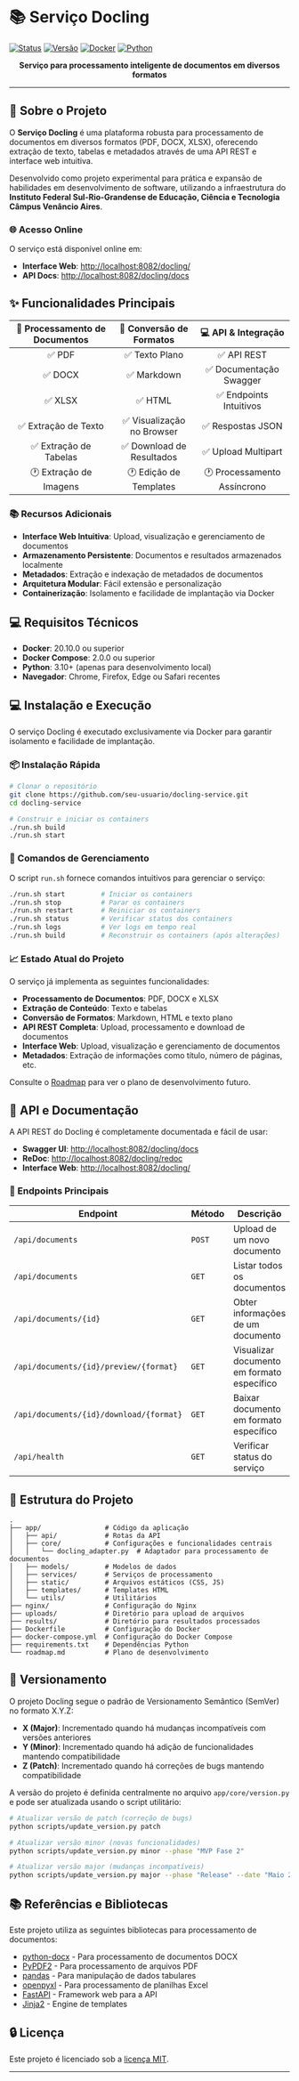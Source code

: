 <div align="left">

# 📚 Serviço Docling

[![Status](https://img.shields.io/badge/Status-Em%20Desenvolvimento-yellow)](http://localhost:8082/docling/)
[![Versão](https://img.shields.io/badge/Versão-1.2.0-blue)](http://localhost:8082/docling/)
[![Docker](https://img.shields.io/badge/Docker-Enabled-2496ED?logo=docker&logoColor=white)](http://localhost:8082/docling/)
[![Python](https://img.shields.io/badge/Python-3.10-3776AB?logo=python&logoColor=white)](http://localhost:8082/docling/)

<!-- Nota: A versão do projeto é gerenciada centralmente em app/core/version.py -->

</div>

<p align="center">
  <b>Serviço para processamento inteligente de documentos em diversos formatos</b><br>
</p>

---

## 🔎 Sobre o Projeto

O **Serviço Docling** é uma plataforma robusta para processamento de documentos em diversos formatos (PDF, DOCX, XLSX), oferecendo extração de texto, tabelas e metadados através de uma API REST e interface web intuitiva.

Desenvolvido como projeto experimental para prática e expansão de habilidades em desenvolvimento de software, utilizando a infraestrutura do **Instituto Federal Sul-Rio-Grandense de Educação, Ciência e Tecnologia Câmpus Venâncio Aires**.

### 🌐 Acesso Online

O serviço está disponível online em:
- **Interface Web**: [http://localhost:8082/docling/](http://localhost:8082/docling/)
- **API Docs**: [http://localhost:8082/docling/docs](http://localhost:8082/docling/docs)

## ✨ Funcionalidades Principais

<div align="center">

| 📄 Processamento de Documentos | 💬 Conversão de Formatos | 💻 API & Integração |
|:---------------------------:|:------------------------:|:---------------------:|
| ✅ PDF                      | ✅ Texto Plano           | ✅ API REST           |
| ✅ DOCX                     | ✅ Markdown              | ✅ Documentação Swagger |
| ✅ XLSX                     | ✅ HTML                  | ✅ Endpoints Intuitivos |
| ✅ Extração de Texto       | ✅ Visualização no Browser | ✅ Respostas JSON      |
| ✅ Extração de Tabelas     | ✅ Download de Resultados  | ✅ Upload Multipart    |
| 🕐 Extração de Imagens    | 🕐 Edição de Templates    | 🕐 Processamento Assíncrono |

</div>

### 📚 Recursos Adicionais

- **Interface Web Intuitiva**: Upload, visualização e gerenciamento de documentos
- **Armazenamento Persistente**: Documentos e resultados armazenados localmente
- **Metadados**: Extração e indexação de metadados de documentos
- **Arquitetura Modular**: Fácil extensão e personalização
- **Containerização**: Isolamento e facilidade de implantação via Docker

## 💻 Requisitos Técnicos

- **Docker**: 20.10.0 ou superior
- **Docker Compose**: 2.0.0 ou superior
- **Python**: 3.10+ (apenas para desenvolvimento local)
- **Navegador**: Chrome, Firefox, Edge ou Safari recentes

## 💻 Instalação e Execução

O serviço Docling é executado exclusivamente via Docker para garantir isolamento e facilidade de implantação.

### 📦 Instalação Rápida

```bash
# Clonar o repositório
git clone https://github.com/seu-usuario/docling-service.git
cd docling-service

# Construir e iniciar os containers
./run.sh build
./run.sh start
```

### 🔧 Comandos de Gerenciamento

O script `run.sh` fornece comandos intuitivos para gerenciar o serviço:

```bash
./run.sh start         # Iniciar os containers
./run.sh stop          # Parar os containers
./run.sh restart       # Reiniciar os containers
./run.sh status        # Verificar status dos containers
./run.sh logs          # Ver logs em tempo real
./run.sh build         # Reconstruir os containers (após alterações)
```

### 📈 Estado Atual do Projeto

O serviço já implementa as seguintes funcionalidades:

- **Processamento de Documentos**: PDF, DOCX e XLSX
- **Extração de Conteúdo**: Texto e tabelas
- **Conversão de Formatos**: Markdown, HTML e texto plano
- **API REST Completa**: Upload, processamento e download de documentos
- **Interface Web**: Upload, visualização e gerenciamento de documentos
- **Metadados**: Extração de informações como título, número de páginas, etc.

Consulte o [Roadmap](roadmap.md) para ver o plano de desenvolvimento futuro.

## 💯 API e Documentação

A API REST do Docling é completamente documentada e fácil de usar:

- **Swagger UI**: [http://localhost:8082/docling/docs](http://localhost:8082/docling/docs)
- **ReDoc**: [http://localhost:8082/docling/redoc](http://localhost:8082/docling/redoc)
- **Interface Web**: [http://localhost:8082/docling/](http://localhost:8082/docling/)

### 📝 Endpoints Principais

| Endpoint | Método | Descrição |
|----------|--------|------------|
| `/api/documents` | `POST` | Upload de um novo documento |
| `/api/documents` | `GET` | Listar todos os documentos |
| `/api/documents/{id}` | `GET` | Obter informações de um documento |
| `/api/documents/{id}/preview/{format}` | `GET` | Visualizar documento em formato específico |
| `/api/documents/{id}/download/{format}` | `GET` | Baixar documento em formato específico |
| `/api/health` | `GET` | Verificar status do serviço |

## 📎 Estrutura do Projeto

```
.
├── app/                # Código da aplicação
│   ├── api/            # Rotas da API
│   ├── core/           # Configurações e funcionalidades centrais
│   │   └── docling_adapter.py  # Adaptador para processamento de documentos
│   ├── models/         # Modelos de dados
│   ├── services/       # Serviços de processamento
│   ├── static/         # Arquivos estáticos (CSS, JS)
│   ├── templates/      # Templates HTML
│   └── utils/          # Utilitários
├── nginx/              # Configuração do Nginx
├── uploads/            # Diretório para upload de arquivos
├── results/            # Diretório para resultados processados
├── Dockerfile          # Configuração do Docker
├── docker-compose.yml  # Configuração do Docker Compose
├── requirements.txt    # Dependências Python
└── roadmap.md          # Plano de desenvolvimento
```

## 🔰 Versionamento

O projeto Docling segue o padrão de Versionamento Semântico (SemVer) no formato X.Y.Z:

- **X (Major)**: Incrementado quando há mudanças incompatíveis com versões anteriores
- **Y (Minor)**: Incrementado quando há adição de funcionalidades mantendo compatibilidade
- **Z (Patch)**: Incrementado quando há correções de bugs mantendo compatibilidade

A versão do projeto é definida centralmente no arquivo `app/core/version.py` e pode ser atualizada usando o script utilitário:

```bash
# Atualizar versão de patch (correção de bugs)
python scripts/update_version.py patch

# Atualizar versão minor (novas funcionalidades)
python scripts/update_version.py minor --phase "MVP Fase 2"

# Atualizar versão major (mudanças incompatíveis)
python scripts/update_version.py major --phase "Release" --date "Maio 2025"
```

## 📚 Referências e Bibliotecas

Este projeto utiliza as seguintes bibliotecas para processamento de documentos:

- [python-docx](https://python-docx.readthedocs.io/) - Para processamento de documentos DOCX
- [PyPDF2](https://pypdf2.readthedocs.io/) - Para processamento de arquivos PDF
- [pandas](https://pandas.pydata.org/) - Para manipulação de dados tabulares
- [openpyxl](https://openpyxl.readthedocs.io/) - Para processamento de planilhas Excel
- [FastAPI](https://fastapi.tiangolo.com/) - Framework web para a API
- [Jinja2](https://jinja.palletsprojects.com/) - Engine de templates

## 🔒 Licença

Este projeto é licenciado sob a [licença MIT](https://opensource.org/licenses/MIT).

---